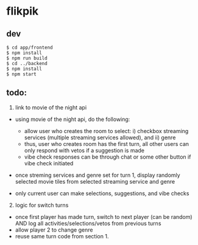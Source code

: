 # flikpik

## dev
```
$ cd app/frontend
$ npm install
$ npm run build
$ cd ../backend
$ npm install
$ npm start
```

## todo:

1. link to movie of the night api

  - using movie of the night api, do the following:
 
      - allow user who creates the room to select: i) checkbox streaming services (multiple streaming services allowed), and ii) genre
      - thus, user who creates room has the first turn, all other users can only respond with vetos if a suggestion is made
      - vibe check responses can be through chat or some other button if vibe check initiated
   
  - once streming services and genre set for turn 1, display randomly selected movie tiles from selected streaming service and genre
  - only current user can make selections, suggestions, and vibe checks
 
2.  logic for switch turns

  - once first player has made turn, switch to next player (can be random) AND log all activities/selections/vetos from previous turns
  - allow player 2 to change genre
  - reuse same turn code from section 1.
